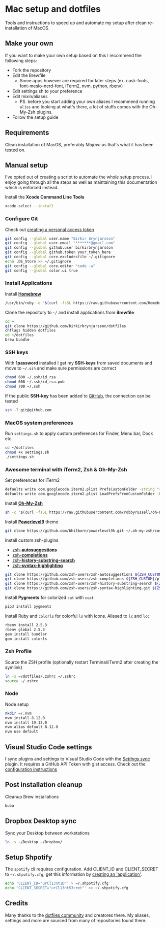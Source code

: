 # Mac setup and dotfiles
Tools and instructions to speed up and automate my setup after clean re-installation of MacOS.


## Make your own
If you want to make your own setup based on this I recommend the following steps:

- Fork the repository
- Edit the Brewfile
  - Some apps however are required for later steps (ex. cask-fonts, font-meslo-nerd-font, iTerm2, nvm, python, rbenv)
- Edit settings.sh to your preference
- Edit mixin/aliases
  - PS. before you start adding your own aliases I recommend running `alias` and looking at what's there, a lot of stuffs comes with the Oh-My-Zsh plugins.
- Follow the setup guide


## Requirements
Clean installation of MacOS, preferably _Mojave_ as that's what it has been tested on.


## Manual setup
I've opted out of creating a script to automate the whole setup process. I enjoy going through all the steps as well as maintaining this documentation which is enforced instead.

Install the **Xcode Command Line Tools**

```bash
xcode-select --install
```

### Configure Git
Check out [creating a personal access token](https://help.github.com/articles/creating-a-personal-access-token-for-the-command-line/)

```bash
git config --global user.name "Birkir Brynjarsson"  
git config --global user.email "*******@gmail.com"  
git config --global github.user birkirbrynjarsson
git config --global github.token your_token_here
git config --global core.excludesfile ~/.gitignore
echo .DS_Store >> ~/.gitignore
git config --global core.editor "code -w"
git config --global color.ui true
```

### Install Applications

Install [**Homebrew**](https://brew.sh/)

```bash
/usr/bin/ruby -e "$(curl -fsSL https://raw.githubusercontent.com/Homebrew/install/master/install)"
```


Clone the repository to `~/` and install applications from **Brewfile**

```bash
cd ~
git clone https://github.com/birkirbrynjarsson/dotfiles
chflags hidden dotfiles
cd ~/dotfiles
brew bundle
```

### SSH keys

With **1password** installed I get my **SSH-keys** from saved documents and move to `~/.ssh` and make sure permissions are correct

```bash
chmod 600 ~/.ssh/id_rsa
chmod 600 ~/.ssh/id_rsa.pub
chmod 700 ~/.ssh
```

If the public **SSH-key** has been added to [GitHub](https://github.com/settings/ssh), the connection can be tested

```bash
ssh -T git@github.com
```

### MacOS system preferences

Run `settings.sh` to apply custom preferences for Finder, Menu bar, Dock etc.

```bash
cd ~/dotfiles
chmod +x settings.sh
./settings.sh
```


### Awesome terminal with iTerm2, Zsh & Oh-My-Zsh

Set preferences for iTerm2

```bash
defaults write com.googlecode.iterm2.plist PrefsCustomFolder -string "~/dotfiles/iterm2"
defaults write com.googlecode.iterm2.plist LoadPrefsFromCustomFolder -bool true
```

Install **[Oh-My-Zsh](https://github.com/robbyrussell/oh-my-zsh)**

```bash
sh -c "$(curl -fsSL https://raw.githubusercontent.com/robbyrussell/oh-my-zsh/master/tools/install.sh)"
```

Install [**Powerlevel9**](https://github.com/bhilburn/powerlevel9k) theme

```bash
git clone https://github.com/bhilburn/powerlevel9k.git ~/.oh-my-zsh/custom/themes/powerlevel9k
```

Install custom zsh-plugins

- [zsh-**autosuggestions**](https://github.com/zsh-users/zsh-autosuggestions)
- [zsh-**completions**](https://github.com/zsh-users/zsh-completions)
- [zsh-**history-substring-search**](https://github.com/zsh-users/zsh-history-substring-search)
- [zsh-**syntax-highlighting**](https://github.com/zsh-users/zsh-syntax-highlighting)

```bash
git clone https://github.com/zsh-users/zsh-autosuggestions ${ZSH_CUSTOM}/plugins/zsh-autosuggestions
git clone https://github.com/zsh-users/zsh-completions ${ZSH_CUSTOM}/plugins/zsh-completions
git clone https://github.com/zsh-users/zsh-history-substring-search ${ZSH_CUSTOM}/plugins/zsh-history-substring-search
git clone https://github.com/zsh-users/zsh-syntax-highlighting.git ${ZSH_CUSTOM}/plugins/zsh-syntax-highlighting
```

Install **Pygments** for colorized `cat` with `ccat`

```bash
pip3 install pygments
```

Install Ruby and `colorls` for colorful `ls` with icons. Aliased to `lc` and `lcc`

```bash
rbenv install 2.5.3
rbenv global 2.5.3
gem install bundler
gem install colorls
```


### Zsh Profile

Source the ZSH profile (optionally restart Terminal/iTerm2 after creating the symlink)

```bash
ln -s ~/dotfiles/.zshrc ~/.zshrc
source ~/.zshrc
```

### Node
Node setup

```bash
mkdir ~/.nvm
nvm install 8.12.0
nvm install 10.13.0
nvm alias default 8.12.0
nvm use default
```


## Visual Studio Code settings
I sync plugins and settings to Visual Studio Code with the [*Settings sync*](https://marketplace.visualstudio.com/items?itemName=Shan.code-settings-sync) plugin. It requires a GitHub API Token with gist access. Check out the [configuration instructions](https://shanalikhan.github.io/2016/07/31/Visual-Studio-code-sync-setting-edit-manually.html)


## Post installation cleanup

Cleanup Brew installations

```bash
bubu
```


## Dropbox Desktop sync

Sync your Desktop between workstations

```bash
ln -s ~/Desktop ~/Dropbox/
```


## Setup Shpotify

The `spotify` cli requires configuration.
Add CLIENT_ID and CLIENT_SECRET to `~/.shpotify.cfg`, get this information by [creating an 'application'](https://developer.spotify.com/my-applications/#!/applications/create).

```bash
echo 'CLIENT_ID="urCl13nt1D"' > ~/.shpotify.cfg
echo 'CLIENT_SECRET="urCl13nt53cret"' >> ~/.shpotify.cfg
```

## Credits
Many thanks to the [dotfiles community](http://dotfiles.github.io/) and creatores there. My aliases, settings and more are sourced from many of repositories found there.